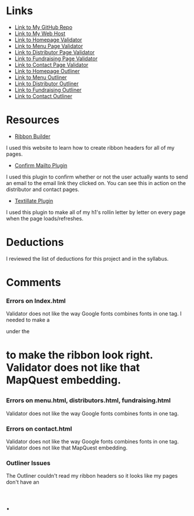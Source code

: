 # Links
* [Link to My GitHub Repo](https://github.com/cjohnson1088/project_final3_johnson_caitlin)
* [Link to My Web Host](http://caitlinaudreyjohnson.com/golden-donut/)
* [Link to Homepage Validator](https://validator.w3.org/nu/?acceptlanguage=&doc=http%3A%2F%2Fcaitlinaudreyjohnson.com%2Fgolden-donut%2Findex.html)
* [Link to Menu Page Validator](https://validator.w3.org/nu/?acceptlanguage=&doc=http%3A%2F%2Fcaitlinaudreyjohnson.com%2Fgolden-donut%2Fmenu.html)
* [Link to Distributor Page Validator](https://validator.w3.org/nu/?acceptlanguage=&doc=http%3A%2F%2Fcaitlinaudreyjohnson.com%2Fgolden-donut%2Fdistributors.html)
* [Link to Fundraising Page Validator](https://validator.w3.org/nu/?acceptlanguage=&doc=http%3A%2F%2Fcaitlinaudreyjohnson.com%2Fgolden-donut%2Ffundraising.html)
* [Link to Contact Page Validator](https://validator.w3.org/nu/?acceptlanguage=&doc=http%3A%2F%2Fcaitlinaudreyjohnson.com%2Fgolden-donut%2Fcontact.html)
* [Link to Homepage Outliner](https://gsnedders.html5.org/outliner/process.py?url=http%3A%2F%2Fwww.caitlinaudreyjohnson.com%2Fgolden-donut%2Findex.html)
* [Link to Menu Outliner](https://gsnedders.html5.org/outliner/process.py?url=http%3A%2F%2Fwww.caitlinaudreyjohnson.com%2Fgolden-donut%2Fmenu.html)
* [Link to Distributor Outliner](https://gsnedders.html5.org/outliner/process.py?url=http%3A%2F%2Fwww.caitlinaudreyjohnson.com%2Fgolden-donut%2Fdistributors.html)
* [Link to Fundraising Outliner](https://gsnedders.html5.org/outliner/process.py?url=http%3A%2F%2Fwww.caitlinaudreyjohnson.com%2Fgolden-donut%2Ffundraising.html)
* [Link to Contact Outliner](https://gsnedders.html5.org/outliner/process.py?url=http%3A%2F%2Fwww.caitlinaudreyjohnson.com%2Fgolden-donut%2Fcontact.html)

# Resources
* [Ribbon Builder](https://css-tricks.com/snippets/css/ribbon/)

I used this website to learn how to create ribbon headers for all of my pages.

* [Confirm Mailto Plugin](http://mmoustafa.com/experiments/mailto/)

I used this plugin to confirm whether or not the user actually wants to send an email to the email link they clicked on. You can see this in action on the distributor and contact pages.

* [Textillate Plugin](http://textillate.js.org)

I used this plugin to make all of my h1's rollin letter by letter on every page when the page loads/refreshes.

# Deductions
I reviewed the list of deductions for this project and in the syllabus.

# Comments
### Errors on Index.html
Validator does not like the way Google fonts combines fonts in one tag.
I needed to make a <p> under the <h1> to make the ribbon look right.
Validator does not like that MapQuest embedding.
### Errors on menu.html, distributors.html, fundraising.html
Validator does not like the way Google fonts combines fonts in one tag.
### Errors on contact.html
Validator does not like the way Google fonts combines fonts in one tag.
Validator does not like that MapQuest embedding.
### Outliner Issues
The Outliner couldn't read my ribbon headers so it looks like my pages don't have an <h1>.
